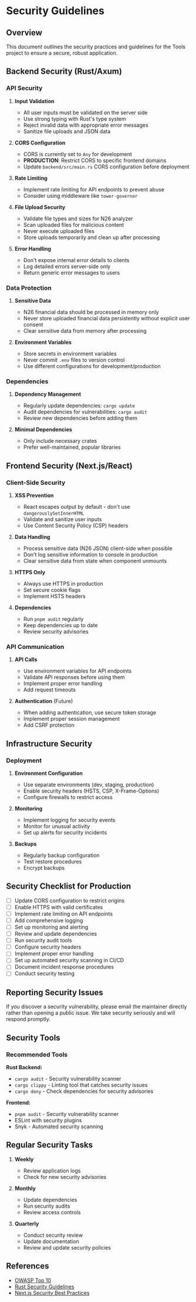 # Security Guidelines

## Overview

This document outlines the security practices and guidelines for the Tools project to ensure a secure, robust application.

## Backend Security (Rust/Axum)

### API Security

1. **Input Validation**
   - All user inputs must be validated on the server side
   - Use strong typing with Rust's type system
   - Reject invalid data with appropriate error messages
   - Sanitize file uploads and JSON data

2. **CORS Configuration**
   - CORS is currently set to `Any` for development
   - **PRODUCTION**: Restrict CORS to specific frontend domains
   - Update `backend/src/main.rs` CORS configuration before deployment

3. **Rate Limiting**
   - Implement rate limiting for API endpoints to prevent abuse
   - Consider using middleware like `tower-governor`

4. **File Upload Security**
   - Validate file types and sizes for N26 analyzer
   - Scan uploaded files for malicious content
   - Never execute uploaded files
   - Store uploads temporarily and clean up after processing

5. **Error Handling**
   - Don't expose internal error details to clients
   - Log detailed errors server-side only
   - Return generic error messages to users

### Data Protection

1. **Sensitive Data**
   - N26 financial data should be processed in memory only
   - Never store uploaded financial data persistently without explicit user consent
   - Clear sensitive data from memory after processing

2. **Environment Variables**
   - Store secrets in environment variables
   - Never commit `.env` files to version control
   - Use different configurations for development/production

### Dependencies

1. **Dependency Management**
   - Regularly update dependencies: `cargo update`
   - Audit dependencies for vulnerabilities: `cargo audit`
   - Review new dependencies before adding them

2. **Minimal Dependencies**
   - Only include necessary crates
   - Prefer well-maintained, popular libraries

## Frontend Security (Next.js/React)

### Client-Side Security

1. **XSS Prevention**
   - React escapes output by default - don't use `dangerouslySetInnerHTML`
   - Validate and sanitize user inputs
   - Use Content Security Policy (CSP) headers

2. **Data Handling**
   - Process sensitive data (N26 JSON) client-side when possible
   - Don't log sensitive information to console in production
   - Clear sensitive data from state when component unmounts

3. **HTTPS Only**
   - Always use HTTPS in production
   - Set secure cookie flags
   - Implement HSTS headers

4. **Dependencies**
   - Run `pnpm audit` regularly
   - Keep dependencies up to date
   - Review security advisories

### API Communication

1. **API Calls**
   - Use environment variables for API endpoints
   - Validate API responses before using them
   - Implement proper error handling
   - Add request timeouts

2. **Authentication** (Future)
   - When adding authentication, use secure token storage
   - Implement proper session management
   - Add CSRF protection

## Infrastructure Security

### Deployment

1. **Environment Configuration**
   - Use separate environments (dev, staging, production)
   - Enable security headers (HSTS, CSP, X-Frame-Options)
   - Configure firewalls to restrict access

2. **Monitoring**
   - Implement logging for security events
   - Monitor for unusual activity
   - Set up alerts for security incidents

3. **Backups**
   - Regularly backup configuration
   - Test restore procedures
   - Encrypt backups

## Security Checklist for Production

- [ ] Update CORS configuration to restrict origins
- [ ] Enable HTTPS with valid certificates
- [ ] Implement rate limiting on API endpoints
- [ ] Add comprehensive logging
- [ ] Set up monitoring and alerting
- [ ] Review and update dependencies
- [ ] Run security audit tools
- [ ] Configure security headers
- [ ] Implement proper error handling
- [ ] Set up automated security scanning in CI/CD
- [ ] Document incident response procedures
- [ ] Conduct security testing

## Reporting Security Issues

If you discover a security vulnerability, please email the maintainer directly rather than opening a public issue. We take security seriously and will respond promptly.

## Security Tools

### Recommended Tools

**Rust Backend:**
- `cargo audit` - Security vulnerability scanner
- `cargo clippy` - Linting tool that catches security issues
- `cargo deny` - Check dependencies for security advisories

**Frontend:**
- `pnpm audit` - Security vulnerability scanner
- ESLint with security plugins
- Snyk - Automated security scanning

## Regular Security Tasks

1. **Weekly**
   - Review application logs
   - Check for new security advisories

2. **Monthly**
   - Update dependencies
   - Run security audits
   - Review access controls

3. **Quarterly**
   - Conduct security review
   - Update documentation
   - Review and update security policies

## References

- [OWASP Top 10](https://owasp.org/www-project-top-ten/)
- [Rust Security Guidelines](https://anssi-fr.github.io/rust-guide/)
- [Next.js Security Best Practices](https://nextjs.org/docs/app/building-your-application/configuring/security)
